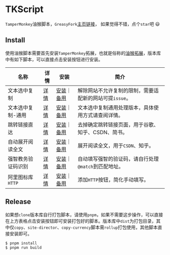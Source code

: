 # TKScript

`TamperMonkey`油猴脚本，`GreasyFork`[主页链接](https://greasyfork.org/zh-CN/users/584991-windrunnermax)， 如果觉得不错，点个`star`吧 😃  


## Install

使用油猴脚本需要首先安装`TamperMonkey`拓展，也就是俗称的[油猴拓展](https://www.tampermonkey.net/index.php)，版本库中有如下脚本，可以直接点击安装按钮进行安装。

| 名称 | 详情 | 安装 | 简介 |
|----|----|----|----|
| 文本选中复制 | [详情](https://github.com/WindrunnerMax/TKScript/blob/master/src/copy/README.md) | [安装](https://cdn.jsdelivr.net/gh/WindrunnerMax/TKScript@master/dist/copy.user.js)｜[备用]( https://raw.githubusercontent.com/WindrunnerMax/TKScript/master/dist/copy.user.js) | 解除网站不允许复制的限制，需要适配新的网站可提`issue`。 |
| 文本选中复制-通用 | [详情](https://github.com/WindrunnerMax/TKScript/blob/master/src/copy-currency/README.md) |  [安装](https://cdn.jsdelivr.net/gh/WindrunnerMax/TKScript@master/dist/copy-currency.user.js)｜[备用]( https://raw.githubusercontent.com/WindrunnerMax/TKScript/master/dist/copy-currency.user.js) | 文本选中复制通用处理版本，具体使用方式请查阅详情。
| 跳转链接直达 | [详情](https://github.com/WindrunnerMax/TKScript/blob/master/src/site-director/README.md) |  [安装](https://cdn.jsdelivr.net/gh/WindrunnerMax/TKScript@master/dist/site-director.user.js)｜[备用]( https://raw.githubusercontent.com/WindrunnerMax/TKScript/master/dist/site-director.user.js) | 去掉确定跳转链接页面，用于谷歌、知乎、CSDN、简书。 |
| 自动展开阅读全文 | [详情](https://github.com/WindrunnerMax/TKScript/blob/master/src/expansion/README.md) |  [安装](https://cdn.jsdelivr.net/gh/WindrunnerMax/TKScript@master/src/expansion/expansion.user.js)｜[备用]( https://raw.githubusercontent.com/WindrunnerMax/TKScript/master/src/expansion/expansion.user.js) | 展开阅读全文，用于`CSDN`、知乎。 |
| 强智教务验证码识别 | [详情](https://github.com/WindrunnerMax/TKScript/blob/master/src/captcha/README.md) |  [安装](https://cdn.jsdelivr.net/gh/WindrunnerMax/TKScript@master/src/captcha/captcha.user.js)｜[备用]( https://raw.githubusercontent.com/WindrunnerMax/TKScript/master/src/captcha/captcha.user.js) |  自动填写强智的验证码，请自行处理`@match`到匹配地址。|
| 阿里图标库`HTTP` | [详情](https://github.com/WindrunnerMax/TKScript/blob/master/src/completion/README.md) |  [安装](https://cdn.jsdelivr.net/gh/WindrunnerMax/TKScript@master/src/completion/completion.user.js)｜[备用]( https://raw.githubusercontent.com/WindrunnerMax/TKScript/master/src/completion/completion.user.js) | 添加`HTTP`按钮，简化手动填写。  |



## Release

如果想`clone`版本库自行打包脚本，请使用`pnpm`，如果不需要这步操作，可以直接在上方表格点击安装按钮即可安装打包好的脚本。版本库中`dist`为打包目录，其中仅`copy`、`site-director`、`copy-currency`脚本需`rollup`打包使用，其他脚本直接安装即可。

```bash
$ pnpm install
$ pnpm run build
```
